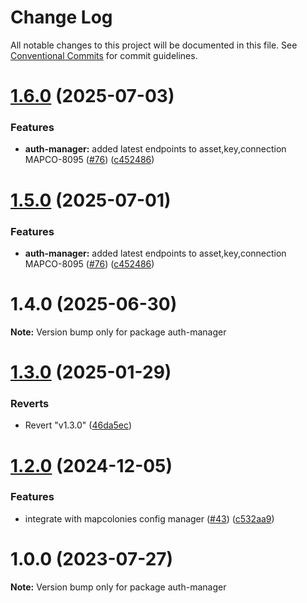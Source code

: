 # Change Log

All notable changes to this project will be documented in this file.
See [Conventional Commits](https://conventionalcommits.org) for commit guidelines.

# [1.6.0](https://github.com/MapColonies/opa-la/compare/v1.4.0...v1.6.0) (2025-07-03)


### Features

* **auth-manager:** added latest endpoints to asset,key,connection MAPCO-8095 ([#76](https://github.com/MapColonies/opa-la/issues/76)) ([c452486](https://github.com/MapColonies/opa-la/commit/c452486ebd8c0882284c5e5ba9b64ce3a3da7de5))





# [1.5.0](https://github.com/MapColonies/opa-la/compare/v1.4.0...v1.5.0) (2025-07-01)


### Features

* **auth-manager:** added latest endpoints to asset,key,connection MAPCO-8095 ([#76](https://github.com/MapColonies/opa-la/issues/76)) ([c452486](https://github.com/MapColonies/opa-la/commit/c452486ebd8c0882284c5e5ba9b64ce3a3da7de5))





# 1.4.0 (2025-06-30)

**Note:** Version bump only for package auth-manager





# [1.3.0](https://github.com/MapColonies/opa-la/compare/v1.2.0...v1.3.0) (2025-01-29)

### Reverts

- Revert "v1.3.0" ([46da5ec](https://github.com/MapColonies/opa-la/commit/46da5ecd82107d5a49631b5a96738cb5766131c0))

# [1.2.0](https://github.com/MapColonies/opa-la/compare/v1.1.0...v1.2.0) (2024-12-05)

### Features

- integrate with mapcolonies config manager ([#43](https://github.com/MapColonies/opa-la/issues/43)) ([c532aa9](https://github.com/MapColonies/opa-la/commit/c532aa9c1fcad5644a04a7c4cf551454a2c8106d))

# 1.0.0 (2023-07-27)

**Note:** Version bump only for package auth-manager
